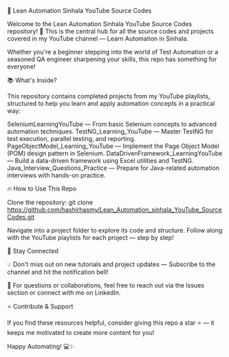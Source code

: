 🚀 Lean Automation Sinhala YouTube Source Codes

Welcome to the Lean Automation Sinhala YouTube Source Codes repository! 🎯
This is the central hub for all the source codes and projects covered in my YouTube channel — Learn Automation in Sinhala.

Whether you're a beginner stepping into the world of Test Automation or a seasoned QA engineer sharpening your skills, this repo has something for everyone!

📚 What's Inside?

This repository contains completed projects from my YouTube playlists, structured to help you learn and apply automation concepts in a practical way:

SeleniumLearningYouTube — From basic Selenium concepts to advanced automation techniques.
TestNG_Learning_YouTube — Master TestNG for test execution, parallel testing, and reporting.
PageObjectModel_Learning_YouTube — Implement the Page Object Model (POM) design pattern in Selenium.
DataDrivenFramework_LearningYouTube — Build a data-driven framework using Excel utilities and TestNG.
Java_Interview_Questions_Practice — Prepare for Java-related automation interviews with hands-on practice.

🔥 How to Use This Repo

Clone the repository:
git clone https://github.com/hashirhasmy/Lean_Automation_sinhala_YouTube_SourceCodes.git

Navigate into a project folder to explore its code and structure.
Follow along with the YouTube playlists for each project — step by step!

🎯 Stay Connected

💡 Don't miss out on new tutorials and project updates — Subscribe to the channel and hit the notification bell!

📩 For questions or collaborations, feel free to reach out via the Issues section or connect with me on LinkedIn.

⭐ Contribute & Support

If you find these resources helpful, consider giving this repo a star ⭐ — it keeps me motivated to create more content for you!

Happy Automating! 💻✨
